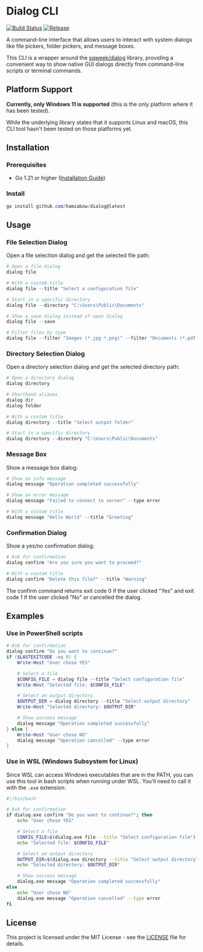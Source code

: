 # Dialog CLI

[![Build Status](https://github.com/hamzabow/dialog/actions/workflows/build.yaml/badge.svg)](https://github.com/hamzabow/dialog/actions/workflows/build.yaml)
[![Release](https://img.shields.io/github/v/release/hamzabow/dialog)](https://github.com/hamzabow/dialog/releases/latest)

A command-line interface that allows users to interact with system dialogs like file pickers, folder pickers, and message boxes.

This CLI is a wrapper around the [sqweek/dialog](https://github.com/sqweek/dialog) library, providing a convenient way to show native GUI dialogs directly from command-line scripts or terminal commands.

## Platform Support

**Currently, only Windows 11 is supported** (this is the only platform where it has been tested).

While the underlying library states that it supports Linux and macOS, this CLI tool hasn't been tested on those platforms yet.

## Installation

### Prerequisites
- Go 1.21 or higher ([Installation Guide](https://go.dev/doc/install))

### Install
```powershell
go install github.com/hamzabow/dialog@latest
```

## Usage

### File Selection Dialog

Open a file selection dialog and get the selected file path:

```powershell
# Open a file dialog
dialog file

# With a custom title
dialog file --title "Select a configuration file"

# Start in a specific directory
dialog file --directory "C:\Users\Public\Documents"

# Show a save dialog instead of open dialog
dialog file --save

# Filter files by type
dialog file --filter "Images (*.jpg *.png)" --filter "Documents (*.pdf *.doc)"
```

### Directory Selection Dialog

Open a directory selection dialog and get the selected directory path:

```powershell
# Open a directory dialog
dialog directory

# Shorthand aliases
dialog dir
dialog folder

# With a custom title
dialog directory --title "Select output folder"

# Start in a specific directory
dialog directory --directory "C:\Users\Public\Documents"
```

### Message Box

Show a message box dialog:

```powershell
# Show an info message
dialog message "Operation completed successfully"

# Show an error message
dialog message "Failed to connect to server" --type error

# With a custom title
dialog message "Hello World" --title "Greeting"
```

### Confirmation Dialog

Show a yes/no confirmation dialog:

```powershell
# Ask for confirmation
dialog confirm "Are you sure you want to proceed?"

# With a custom title
dialog confirm "Delete this file?" --title "Warning"
```

The confirm command returns exit code 0 if the user clicked "Yes" and exit code 1 if the user clicked "No" or cancelled the dialog.

## Examples

### Use in PowerShell scripts

```powershell
# Ask for confirmation
dialog confirm "Do you want to continue?"
if ($LASTEXITCODE -eq 0) {
    Write-Host "User chose YES"

    # Select a file
    $CONFIG_FILE = dialog file --title "Select configuration file"
    Write-Host "Selected file: $CONFIG_FILE"

    # Select an output directory
    $OUTPUT_DIR = dialog directory --title "Select output directory"
    Write-Host "Selected directory: $OUTPUT_DIR"

    # Show success message
    dialog message "Operation completed successfully"
} else {
    Write-Host "User chose NO"
    dialog message "Operation cancelled" --type error
}
```

### Use in WSL (Windows Subsystem for Linux)

Since WSL can access Windows executables that are in the PATH, you can use this tool in bash scripts when running under WSL. You'll need to call it with the `.exe` extension:

```bash
#!/bin/bash

# Ask for confirmation
if dialog.exe confirm "Do you want to continue?"; then
    echo "User chose YES"

    # Select a file
    CONFIG_FILE=$(dialog.exe file --title "Select configuration file")
    echo "Selected file: $CONFIG_FILE"

    # Select an output directory
    OUTPUT_DIR=$(dialog.exe directory --title "Select output directory")
    echo "Selected directory: $OUTPUT_DIR"

    # Show success message
    dialog.exe message "Operation completed successfully"
else
    echo "User chose NO"
    dialog.exe message "Operation cancelled" --type error
fi
```

## License

This project is licensed under the MIT License - see the [LICENSE](LICENSE) file for details.